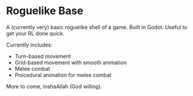 # Roguelike Base

A (currently very) basic roguelike shell of a game. Built in Godot. Useful to get your RL done quick.

Currently includes:

- Turn-based movement
- Grid-based movement with smooth animation
- Melee combat
- Procedural animation for melee combat

More to come, inshaAllah (God willing).